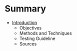 # Summary

* [Introduction](README.md)
   * Objectives
   * Methods and Techniques
   * Testing Guideline
   * Sources

